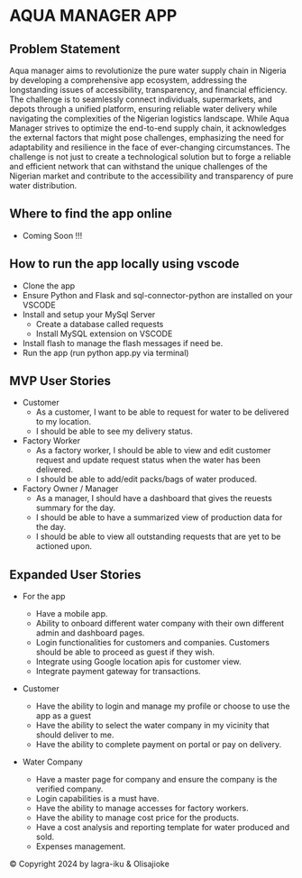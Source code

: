 # AQUA MANAGER APP

## Problem Statement
Aqua manager aims to revolutionize the pure water supply chain in Nigeria by developing a comprehensive app ecosystem, addressing the longstanding issues of accessibility, transparency, and financial efficiency. 
The challenge is to seamlessly connect individuals, supermarkets, and depots through a unified platform, ensuring reliable water delivery while navigating the complexities of the Nigerian logistics landscape. 
While Aqua Manager strives to optimize the end-to-end supply chain, it acknowledges the external factors that might pose challenges, emphasizing the need for adaptability and resilience in the face of ever-changing circumstances. 
The challenge is not just to create a technological solution but to forge a reliable and efficient network that can withstand the unique challenges of the Nigerian market and contribute to the accessibility and transparency of pure water distribution.

## Where to find the app online
- Coming Soon !!!

## How to run the app locally using vscode
- Clone the app
- Ensure Python and Flask and sql-connector-python are installed on your VSCODE
- Install and setup your MySql Server
    - Create a database called requests
    - Install MySQL extension on VSCODE
- Install flash to manage the flash messages if need be.
- Run the app (run python app.py via terminal)

## MVP User Stories
- Customer
    - As a customer, I want to be able to request for water to be delivered to my location.
    - I should be able to see my delivery status.
- Factory Worker
    - As a factory worker, I should be able to view and edit customer request and update request status when the water has been delivered.
    - I should be able to add/edit packs/bags of water produced.
- Factory Owner / Manager
    - As a manager, I should have a dashboard that gives the reuests summary for the day.
    - I should be able to have a summarized view of production data for the day.
    - I should be able to view all outstanding requests that are yet to be actioned upon.

## Expanded User Stories
- For the app
    - Have a mobile app.
    - Ability to onboard different water company with their own different admin and dashboard pages.
    - Login functionalities for customers and companies. Customers should be able to proceed as guest if they wish.
    - Integrate using Google location apis for customer view.
    - Integrate payment gateway for transactions.

- Customer
    - Have the ability to login and manage my profile or choose to use the app as a guest
    - Have the ability to select the water company in my vicinity that should deliver to me.
    - Have the ability to complete payment on portal or pay on delivery.

- Water Company
    - Have a master page for company and ensure the company is the verified company.
    - Login capabilities is a must have.
    - Have the ability to manage accesses for factory workers.
    - Have the ability to manage cost price for the products.
    - Have a cost analysis and reporting template for water produced and sold.
    - Expenses management.

&copy; Copyright 2024 by lagra-iku & Olisajioke


